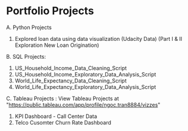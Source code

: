 # Portfolio Projects

A. Python Projects
  1. Explored loan data using data visualization (Udacity Data) (Part I & II Exploration New Loan Origination)

B. SQL Projects:
  1. US_Household_Income_Data_Cleaning_Script
  2. US_Household_Income_Exploratory_Data_Analysis_Script
  3. World_Life_Expectancy_Data_Cleaning_Script
  4. World_Life_Expectancy_Exploratory_Data_Analysis_Script

C. Tableau Projects :
  View Tableau Projects at "https://public.tableau.com/app/profile/ngoc.tran8884/vizzes"
  1. KPI Dashboard - Call Center Data
  2. Telco Cusomter Churn Rate Dashboard


